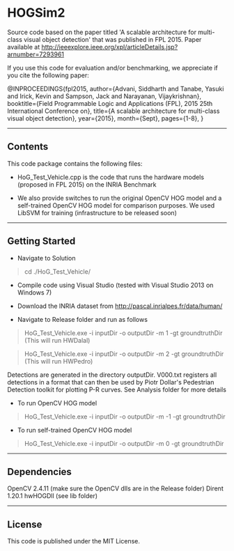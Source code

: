 # HOGSim2
Source code based on the paper titled 'A scalable architecture for multi-class visual object detection' that was published in FPL 2015.
Paper available at http://ieeexplore.ieee.org/xpl/articleDetails.jsp?arnumber=7293961

If you use this code for evaluation and/or benchmarking, we appreciate if you cite the following paper:

@INPROCEEDINGS{fpl2015, 
author={Advani, Siddharth and Tanabe, Yasuki and Irick, Kevin and Sampson, Jack and Narayanan, Vijaykrishnan}, 
booktitle={Field Programmable Logic and Applications (FPL), 2015 25th International Conference on}, 
title={A scalable architecture for multi-class visual object detection}, 
year={2015}, 
month={Sept},
pages={1-8}, 
}

-------------
Contents
-------------

This code package contains the following files:

- HoG_Test_Vehicle.cpp is the code that runs the hardware models (proposed in FPL 2015) on the INRIA Benchmark

- We also provide switches to run the original OpenCV HOG model and a self-trained OpenCV HOG model for comparison purposes. We used LibSVM for training (infrastructure to be released soon)

----------------
Getting Started
----------------

- Navigate to Solution 
> cd ./HoG_Test_Vehicle/

- Compile code using Visual Studio (tested with Visual Studio 2013 on Windows 7) 

- Download the INRIA dataset from http://pascal.inrialpes.fr/data/human/

- Navigate to Release folder and run as follows
> HoG_Test_Vehicle.exe -i inputDir -o outputDir -m 1 -gt groundtruthDir  (This will run HWDalal)

> HoG_Test_Vehicle.exe -i inputDir -o outputDir -m 2 -gt groundtruthDir  (This will run HWPedro)

Detections are generated in the directory outputDir. 
V000.txt registers all detections in a format that can then be used by
Piotr Dollar's Pedestrian Detection toolkit for plotting P-R curves. See Analysis folder for more details

- To run OpenCV HOG model
> HoG_Test_Vehicle.exe -i inputDir -o outputDir -m -1 -gt groundtruthDir

- To run self-trained OpenCV HOG model
> HoG_Test_Vehicle.exe -i inputDir -o outputDir -m 0 -gt groundtruthDir

----------------
Dependencies
----------------

OpenCV 2.4.11 (make sure the OpenCV dlls are in the Release folder)
Dirent 1.20.1
hwHOGDll (see lib folder)

----------------
License
----------------

This code is published under the MIT License.

